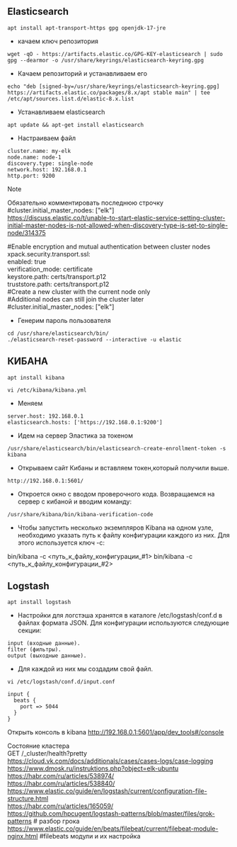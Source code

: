 ## Elasticsearch
```
apt install apt-transport-https gpg openjdk-17-jre
```

 - качаем ключ репозитория
```
wget -qO - https://artifacts.elastic.co/GPG-KEY-elasticsearch | sudo gpg --dearmor -o /usr/share/keyrings/elasticsearch-keyring.gpg
```

- Качаем репозиторий и устанавливаем его
```
echo "deb [signed-by=/usr/share/keyrings/elasticsearch-keyring.gpg] https://artifacts.elastic.co/packages/8.x/apt stable main" | tee /etc/apt/sources.list.d/elastic-8.x.list
```
- Устанавливаем elasticsearch
```
apt update && apt-get install elasticsearch
```

- Настраиваем файл 
```
cluster.name: my-elk
node.name: node-1
discovery.type: single-node
network.host: 192.168.0.1
http.port: 9200

```
>[!NOTE]
>Обязательно комментировать последнюю строчку #cluster.initial_master_nodes: ["elk"]  
>https://discuss.elastic.co/t/unable-to-start-elastic-service-setting-cluster-initial-master-nodes-is-not-allowed-when-discovery-type-is-set-to-single-node/314375  
>
>
>#Enable encryption and mutual authentication between cluster nodes  
>xpack.security.transport.ssl:  
>  enabled: true  
>  verification_mode: certificate  
>  keystore.path: certs/transport.p12  
>  truststore.path: certs/transport.p12  
>#Create a new cluster with the current node only  
>#Additional nodes can still join the cluster later  
>#cluster.initial_master_nodes: ["elk"]  

- Генерим пароль пользователя
```
cd /usr/share/elasticsearch/bin/
./elasticsearch-reset-password --interactive -u elastic

```
## КИБАНА

```
apt install kibana

vi /etc/kibana/kibana.yml 
```
 - Меняем
```
server.host: 192.168.0.1
elasticsearch.hosts: ['https://192.168.0.1:9200']
```

- Идем на сервер Эластика за токеном
```
/usr/share/elasticsearch/bin/elasticsearch-create-enrollment-token -s kibana
```

- Открываем сайт Кибаны и вставляем токен,который получили выше.
```
http://192.168.0.1:5601/
```
- Откроется окно с вводом проверочного кода. Возвращаемся на сервер с кибаной и вводим команду:
```
/usr/share/kibana/bin/kibana-verification-code
```
 - Чтобы запустить несколько экземпляров Kibana на одном узле, необходимо указать путь к файлу конфигурации каждого из них. Для этого используется ключ -c:

bin/kibana -c <путь_к_файлу_конфигурации_#1>
bin/kibana -c <путь_к_файлу_конфигурации_#2>



## Logstash
```
apt install logstash
```
- Настройки для логстэша хранятся в каталоге /etc/logstash/conf.d в файлах формата JSON. Для конфигурации используются следующие секции:
```
input (входные данные).
filter (фильтры).
output (выходные данные).
```

- Для каждой из них мы создадим свой файл.

```
vi /etc/logstash/conf.d/input.conf

input {
  beats {
    port => 5044
  }
}
```







Открыть консоль в kibana
http://192.168.0.1:5601/app/dev_tools#/console

Состояние кластера    
GET /_cluster/health?pretty   
https://cloud.vk.com/docs/additionals/cases/cases-logs/case-logging   
https://www.dmosk.ru/instruktions.php?object=elk-ubuntu   
https://habr.com/ru/articles/538974/   
https://habr.com/ru/articles/538840/   
https://www.elastic.co/guide/en/logstash/current/configuration-file-structure.html   
https://habr.com/ru/articles/165059/    
https://github.com/hpcugent/logstash-patterns/blob/master/files/grok-patterns # разбор грока
https://www.elastic.co/guide/en/beats/filebeat/current/filebeat-module-nginx.html   #filebeats модули и их настройка

